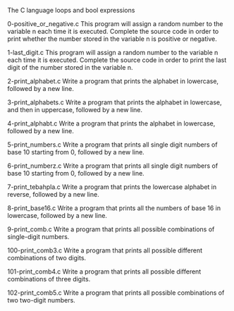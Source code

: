 The C language 
loops and bool expressions


0-positive_or_negative.c This program will assign a random number to the variable n each time it is executed. Complete the source code in order to print whether the number stored in the variable n is positive or negative.

1-last_digit.c This program will assign a random number to the variable n each time it is executed. Complete the source code in order to print the last digit of the number stored in the variable n.

2-print_alphabet.c Write a program that prints the alphabet in lowercase, followed by a new line.

3-print_alphabets.c Write a program that prints the alphabet in lowercase, and then in uppercase, followed by a new line.

4-print_alphabt.c Write a program that prints the alphabet in lowercase, followed by a new line.

5-print_numbers.c Write a program that prints all single digit numbers of base 10 starting from 0, followed by a new line.

6-print_numberz.c Write a program that prints all single digit numbers of base 10 starting from 0, followed by a new line.

7-print_tebahpla.c Write a program that prints the lowercase alphabet in reverse, followed by a new line.

8-print_base16.c Write a program that prints all the numbers of base 16 in lowercase, followed by a new line.

9-print_comb.c Write a program that prints all possible combinations of single-digit numbers.

100-print_comb3.c Write a program that prints all possible different combinations of two digits.

101-print_comb4.c Write a program that prints all possible different combinations of three digits.

102-print_comb5.c Write a program that prints all possible combinations of two two-digit numbers.
